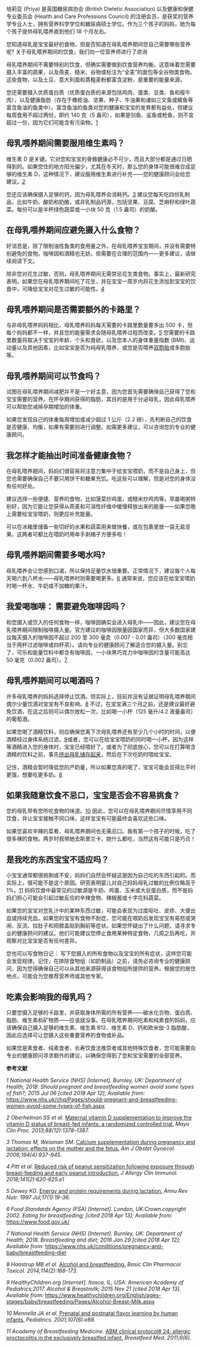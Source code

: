 培莉亚 (Priya) 是英国糖尿病协会 (British Dietetic Association) 以及健康和保健专业委员会 (Health and Care Professions Council) 的注册会员，是获奖的营养学专业人士，拥有营养科学学位和糖尿病硕士学位。作为三个孩子的妈妈，她为每个孩子提供母乳喂养直到他们 18 个月左右。



您知道母乳是宝宝最好的食物，但是否知道在母乳喂养期间您自己需要哪些营养呢? 关于母乳喂养期间的饮食，我们向一位营养师进行了咨询

 

母乳喂养期间不需要特别的饮食，但确实需要做到饮食营养均衡。这意味着您需要摄入丰富的蔬果，以及燕麦、糙米、谷物或标注为“全麦”的面包等全谷物类食物。这些食物，以及土豆、意大利面和蒸粗麦粉都富含淀粉，是重要的能量来源。

您还需要摄入优质蛋白质（优质蛋白质的来源包括鸡肉、蛋类、豆类、鱼和瘦牛肉），以及健康脂肪（存在于橄榄油、坚果、种子、牛油果和诸如三文鱼或鲭鱼等富含鱼油的鱼类中）。富含鱼油的鱼类对您的健康和宝宝的发育都有益处，但建议每周食用不超过两份，即约 140 克（5 盎司），如果是剑鱼、鲨鱼或枪鱼，则不宜超过一份，因为它们可能含有污染物。[1](https://www.medela.cn/breastfeeding/mums-journey/breastfeeding-what-to-eat#reference)

## 母乳喂养期间需要服用维生素吗？

维生素 D 是关键。它对您和宝宝的骨骼健康必不可少，而且大部分都是通过日晒得到的。如果您住的地方阳光偏少，尤其在冬天时，那么您的身体可能很难合成足够的维生素 D，这种情况下，建议服用维生素进行补充——您的健康顾问会给您建议。[2](https://www.medela.cn/breastfeeding/mums-journey/breastfeeding-what-to-eat#reference)

您还应该确保摄入足够的钙，因为母乳喂养会消耗钙。[3](https://www.medela.cn/breastfeeding/mums-journey/breastfeeding-what-to-eat#reference) 建议您每天吃四份乳制品，比如牛奶、酸奶和奶酪，或非乳制品钙源，包括坚果、豆腐、芝麻籽和绿叶蔬菜。每份可以是半杯绿色蔬菜或一小块 50 克（1.5 盎司）的奶酪。

## 在母乳喂养期间应避免摄入什么食物？

好消息是，除了限制油性鱼类的食用量之外，在母乳喂养宝宝期间，并没有需要特别避免的食物。咖啡因和酒精也无妨，但需要在合理的范围内——更多建议，请继续阅读下文。

除非您对花生过敏，否则，母乳喂养期间无需禁忌花生类食物。事实上，最新研究表明，如果您在母乳喂养期间吃了花生，并在宝宝一周岁内将花生添加到宝宝的饮食中，可降低宝宝对花生过敏的可能性。[4](https://www.medela.cn/breastfeeding/mums-journey/breastfeeding-what-to-eat#reference)

## 母乳喂养期间是否需要额外的卡路里？

与非母乳喂养妈妈相比，母乳喂养妈妈每天需要的卡路里数量要多出 500 卡，但每个妈妈都不一样，并且您的能量需求会随母乳喂养过程而改变。[5](https://www.medela.cn/breastfeeding/mums-journey/breastfeeding-what-to-eat#reference) 您需要的卡路里数量将取决于宝宝的年龄、个头和食欲，以及您本人的身体重量指数 (BMI)、运动量以及其他因素，比如宝宝是否为纯母乳喂养，或您是否喂养[双胞胎](https://www.medela.cn/breastfeeding/mums-journey/breastfeeding-twins)或多胞胎等。

## 母乳喂养期间可以节食吗？

试图在母乳喂养期间减肥并不是一个好主意，因为您首先需要确保自己获得了您和宝宝需要的营养。在怀孕期间获得的脂肪，其目的是用于分泌母乳，因此母乳喂养可以帮助您减掉孕期增加的体重。

如果您发现自己的体重每周增加或减少超过 1 公斤（2.2 磅），先判断自己的饮食是否健康、均衡，如果有需要则进行调整。如需更多建议，可以咨询您的专业的健康顾问。

## 我怎样才能抽出时间准备健康食物？

在母乳喂养期间，妈妈们很容易将注意力集中于给宝宝喂奶，而不是自己身上，但您也需要确保自己不要只用饼干和糖果充饥。吃这些可以理解，但是对您的身体没有任何好处。

建议选择一些便捷、营养的食物，比如菠菜炒鸡蛋，或糙米炒鸡肉等。早晨喝粥特别好，因为它能让您获得从燕麦和可溶性纤维中缓慢释放出来的能量——如果您晚上需要给宝宝喂奶，则更应补充能量。

可以在冰箱里储备一些切好的水果和蔬菜用来做快餐，或在包裹里放一袋无盐坚果。这两者可都比在喂奶时用单手剥橘子方便多啦！

## 母乳喂养期间需要多喝水吗?

母乳喂养会让您感到口渴，所以保持足量饮水很重要。正常情况下，建议每个人每天喝六到八杯水——母乳喂养时则需要喝更多。[6](https://www.medela.cn/breastfeeding/mums-journey/breastfeeding-what-to-eat#reference) 通常来说，您应该在给宝宝喂奶时喝一杯水、牛奶或不加糖的果汁。

## 我爱喝咖啡： 需要避免咖啡因吗？

和您摄入或饮入的任何食物一样，咖啡因确实会进入母乳中——因此，建议您在母乳喂养期间限制咖啡摄入量。官方建议的咖啡因限量因国家而异，但大多数国家建议每天摄入的咖啡因不超过 200 至 300 毫克（0.007 - 0.01 盎司）（300 毫克相当于两杯过滤咖啡或四杯茶）。请向专业的健康顾问了解适合您的摄入量。别忘了，可乐和能量饮料中都含有咖啡因，一小块黑巧克力中咖啡因的含量可能高达 50 毫克（0.002 盎司）。[7](https://www.medela.cn/breastfeeding/mums-journey/breastfeeding-what-to-eat#reference)

## 母乳喂养期间可以喝酒吗？

许多母乳喂养的妈妈选择停止饮酒。但实际上，目前并没有证据证明母乳喂养期间偶尔少量饮酒对宝宝有不良影响。[8](https://www.medela.cn/breastfeeding/mums-journey/breastfeeding-what-to-eat#reference) 不过，在宝宝满三个月之前，还是建议最好避免饮酒，在这之后则可以偶尔放松一次，比如喝一小杯（125 毫升/4.2 液量盎司）的葡萄酒。

如果您喝了酒精饮料，则应确保您离下次母乳喂养还有至少几个小时的时间，以便酒精经过身体系统过滤。[9](https://www.medela.cn/breastfeeding/mums-journey/breastfeeding-what-to-eat#reference)或者，您可以在给宝宝喂奶的同时喝一小杯，因为这样等酒精进入您的身体时，宝宝已经喂好了。或者为了彻底放心，您可以在打算喝含酒精的饮料之前，事先[挤出母乳储存起来](https://www.medela.cn/breastfeeding/mums-journey/storing-and-thawing-breast-milk)，然后在下次吃奶时喂给宝宝。

记住，酒精会暂时降低您的产奶量，所以如果您真的喝了，宝宝可能会显得比平时更饿，想要吃更多奶。[8](https://www.medela.cn/breastfeeding/mums-journey/breastfeeding-what-to-eat#reference)

## 如果我随意饮食不忌口，宝宝是否会不容易挑食？

您的母乳带有您所吃食物的味道。[10](https://www.medela.cn/breastfeeding/mums-journey/breastfeeding-what-to-eat#reference) 因此，您可以在母乳喂养期间尽情享用不同饮食，并让宝宝接触不同口味，这样宝宝有可能最终会喜欢这些口味。

如果您喜欢辛辣的菜肴，母乳喂养期间也无需忌口。我有第一个孩子的时候，吃了很多辣的食物。两岁时我带她去斯里兰卡，她什么都吃，当然这有可能只是巧合！

## 是我吃的东西宝宝不适应吗？

小宝宝通常都很挑剔或不安，妈妈们自然会怀疑这是因为自己吃的东西引起的。而实际上，很可能不是这个原因。研究表明婴儿对自己妈妈母乳过敏的比例仅略高于 1%。[11](https://www.medela.cn/breastfeeding/mums-journey/breastfeeding-what-to-eat#reference) 妈妈饮食中最常见的过敏源是牛奶、鸡蛋、玉米或大豆蛋白质，而不是妈妈们担心可能会引起过敏反应的辛辣食物、辣椒酱或十字花科蔬菜。

如果您的宝宝对您乳汁中的某种东西过敏，可能会表现为过度呕吐、皮疹、大便出血或持续充血。如果您的宝宝有食物不耐症，您可能在喂奶后发现宝宝有易怒或哭闹、反流、拉肚子和把膝盖贴到胸前等症状。如果您怀疑出了什么问题，请寻求专业的健康顾问的建议。他们可能建议您停止食用某种特定食物，几周之后再吃，并观察对比宝宝是否有任何差异。

您也可以写食物日记： 写下您摄入的所有食物以及宝宝的所有症状，这样您可能会发现规律。记住，在排除食物组（如奶制品）之前，请务必咨询专业的健康顾问，因为您得确保自己可以从其他来源获得该食物组所提供的营养。根据您的居住地点，可能会为您推荐营养师或其他专家。

## 吃素会影响我的母乳吗？

只要您摄入足够的卡路里，并获取身体所需的所有营养——碳水化合物、蛋白质、脂肪、维生素和矿物质——应该就没事。在母乳喂养期间吃素和纯素食的妈妈，应该确保自己摄入足够的维生素、维生素 B12、维生素 D、钙和欧米伽-3 脂肪酸，因此应选择可让您摄入这些重要营养的食物或补品。

如果您是素食者、纯素食者、长寿饮食法推崇者或其他特殊饮食者，您可能需要向专业的健康顾问寻求额外的建议，以确保您得到了您和宝宝需要的全部营养。

**参考文献**



*1 National Health Service (NHS) [Internet]. Burnley, UK: Department of Health; 2018. Should pregnant and breastfeeding women avoid some types of fish?; 2015 Jul 06 [cited 2018 Apr 12]; Available from:* https://www.nhs.uk/chq/Pages/should-pregnant-and-breastfeeding-women-avoid-some-types-of-fish.aspx

*2 Oberhelman SS et al.* [Maternal vitamin D supplementation to improve the vitamin D status of breast-fed infants: a randomized controlled trial.](https://www.ncbi.nlm.nih.gov/pmc/articles/PMC3923377/) *Mayo Clin Proc. 2013;88(12):1378–1387.* 

*3 Thomas M, Weisman SM.* [Calcium supplementation during pregnancy and lactation: effects on the mother and the fetus.](https://www.ncbi.nlm.nih.gov/pubmed/16580279) *Am J Obstet Gynecol. 2006;194(4):937-945.* 

*4 Pitt et al.* [Reduced risk of peanut sensitization following exposure through breast-feeding and early peanut introduction.](https://www.ncbi.nlm.nih.gov/pubmed/28916221) *J Allergy Clin Immunol. 2018;141(2):620-625.e1*

*5 Dewey KG.* [Energy and protein requirements during lactation.](https://www.ncbi.nlm.nih.gov/pubmed/9240917) *Annu Rev Nutr. 1997 Jul;17(1):19-36.*

*6 Food Standards Agency (FSA) [Internet]. London, UK:Crown copyright 2002. Eating for breastfeeding; [cited 2018 Apr 13]; Available from:* https://www.food.gov.uk/

*7 National Health Service (NHS) [Internet]. Burnley, UK: Department of Health; 2018. Breastfeeding and diet; 2016 Jan 29 [cited 2018 Apr 12]; Available from:* https://www.nhs.uk/conditions/pregnancy-and-baby/breastfeeding-diet

*8 Haastrup MB et al.* [Alcohol and breastfeeding.](https://www.ncbi.nlm.nih.gov/pubmed/24118767) *Basic Clin Pharmacol Toxicol. 2014;114(2):168-173.* 

*9 HealthyChildren.org [Internet]. Itasca, IL, USA: American Academy of Pediatrics;2017. Alcohol & Breastmilk; 2015 Nov 21 [cited 2018 Apr 13]. Available from:* https://www.healthychildren.org/English/ages-stages/baby/breastfeeding/Pages/Alcohol-Breast-Milk.aspx

*10 Mennella JA et al.* [Prenatal and postnatal flavor learning by human infants.](https://www.ncbi.nlm.nih.gov/pubmed/11389286) *Pediatrics. 2001;107(6):e88.*

*11 Academy of Breastfeeding Medicine.* [ABM clinical protocol# 24: allergic proctocolitis in the exclusively breastfed infant.](https://www.ncbi.nlm.nih.gov/pubmed/22050274) *Breastfeed Med. 2011;6(6).*